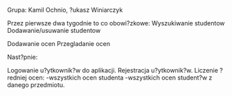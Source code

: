 Grupa:
Kamil Ochnio, ?ukasz Winiarczyk

Przez pierwsze dwa tygodnie to co obowi?zkowe:
Wyszukiwanie studentow
Dodawanie/usuwanie studentow

Dodawanie ocen
Przegladanie ocen

Nast?pnie:

Logowanie u?ytkownik?w do aplikacji.
Rejestracja u?ytkownik?w.
Liczenie ?redniej ocen:
-wszystkich ocen studenta
-wszystkich ocen student?w z danego przedmiotu.

